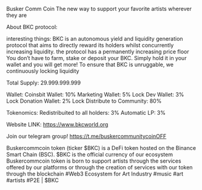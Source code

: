 Busker Comm Coin
The new way to support your favorite artists wherever they are

About BKC protocol:

interesting things:
BKC is an autonomous yield and liquidity generation protocol that aims to directly reward its holders whilst concurrently increasing liquidity.
the protocol has a permanently increasing price floor
You don’t have to farm, stake or deposit your BKC. Simply hold it in your wallet and you will get more!
To ensure that BKC is unruggable, we continuously locking liquidity

Total Supply:
29.999.999.999

Wallet:
Coinsbit Wallet: 10%
Marketing Wallet: 5% Lock
Dev Wallet: 3% Lock
Donation Wallet: 2% Lock
Distribute to Community: 80%

Tokenomics:
Redistribuited to all holders: 3%
Automatic LP: 3%

Website LINK:
https://www.bkcworld.org

Join our telegram group!
https://t.me/buskercommunitycoinOFF

Buskercommcoin token (ticker $BKC) is a DeFi token hosted on the Binance Smart Chain (BSC).
$BKC is the official currency of our ecosystem
Buskercommcoin token is born to support artists through the services offered by our platforms
or through the creation of services with our token through the blockchain
#Web3 Ecosystem for Art Industry #music #art #artists #P2E | $BKC️
